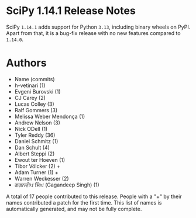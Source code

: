 SciPy 1.14.1 Release Notes
==========================

SciPy `1.14.1` adds support for Python `3.13`, including binary
wheels on PyPI. Apart from that, it is a bug-fix release with
no new features compared to `1.14.0`.



Authors
=======
* Name (commits)
* h-vetinari (1)
* Evgeni Burovski (1)
* CJ Carey (2)
* Lucas Colley (3)
* Ralf Gommers (3)
* Melissa Weber Mendonça (1)
* Andrew Nelson (3)
* Nick ODell (1)
* Tyler Reddy (36)
* Daniel Schmitz (1)
* Dan Schult (4)
* Albert Steppi (2)
* Ewout ter Hoeven (1)
* Tibor Völcker (2) +
* Adam Turner (1) +
* Warren Weckesser (2)
* ਗਗਨਦੀਪ ਸਿੰਘ (Gagandeep Singh) (1)

A total of 17 people contributed to this release.
People with a "+" by their names contributed a patch for the first time.
This list of names is automatically generated, and may not be fully complete.